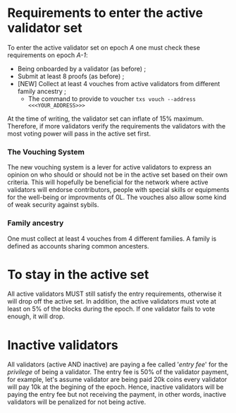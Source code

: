 # Requirements to enter the active validator set

To enter the active validator set on epoch _A_ one must check these requirements on epoch _A-1_:
- Being onboarded by a validator (as before) ;
- Submit at least 8 proofs (as before) ;
- [NEW] Collect at least 4 vouches from active validators from different family ancestry ;
  - The command to provide to voucher ```txs vouch --address <<<YOUR_ADDRESS>>>``` 

At the time of writing, the validator set can inflate of 15% maximum. Therefore, if more validators verify the requirements the validators with the most voting power will pass in the active set first. 

### The Vouching System
The new vouching system is a lever for active validators to express an opinion on who should or should not be in the active set based on their own criteria. 
This will hopefully be beneficial for the network where active validators will endorse contributors, people with special skills or equipments for the well-being or improvments of 0L. 
The vouches also allow some kind of weak security against sybils. 

### Family ancestry
One must collect at least 4 vouches from 4 different families.
A family is defined as accounts sharing common ancesters. 


# To stay in the active set

All active validators MUST still satisfy the entry requirements, otherwise it will drop off the active set. 
In addition, the active validators must vote at least on 5% of the blocks during the epoch. If one validator fails to vote enough, it will drop.

# Inactive validators

All validators (active AND inactive) are paying a fee called '_entry fee_' for the _privilege_ of being a validator.
The entry fee is 50% of the validator payment, for example, let's assume validator are being paid 20k coins every validator will pay 10k at the begining of the epoch.
Hence, inactive validators will be paying the entry fee but not receiving the payment, in other words, inactive validators will be penalized for not being active.
